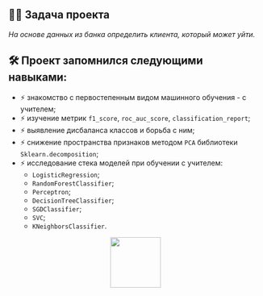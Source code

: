 ## :man_technologist: Задача проекта
*На основе данных из банка определить клиента, который может уйти.*

## :hammer_and_wrench: Проект запомнился следующими навыками:
- :zap: знакомство с первостепенным видом машинного обучения - с учителем;
- :zap: изучение метрик `f1_score`, `roc_auc_score`, `classification_report`;
- :zap: выявление дисбаланса классов и борьба с ним;
- :zap: снижение пространства признаков методом `PCA` библиотеки `Sklearn.decomposition`;
- :zap: исследование стека моделей при обучении с учителем:
  - `LogisticRegression`;
  - `RandomForestClassifier`;
  - `Perceptron`;
  - `DecisionTreeClassifier`;
  - `SGDClassifier`;
  - `SVC`;
  - `KNeighborsClassifier`.

<div id="header" align="center">
  <img src="https://media.giphy.com/media/gjrYDwbjnK8x36xZIO/giphy.gif" width="100"/>
</div>
